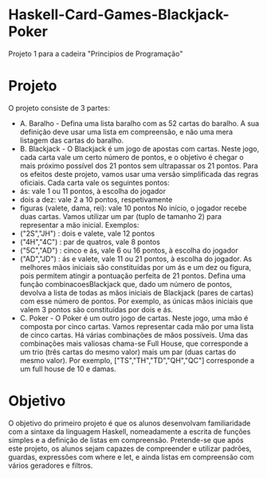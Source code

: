 # Haskell-Card-Games-Blackjack-Poker
Projeto 1 para a cadeira "Principios de Programação"
# Projeto
O projeto consiste de 3 partes:
- A. Baralho - Defina uma lista baralho com as 52 cartas do baralho. A sua
definição deve usar uma lista em compreensão, e não uma mera listagem das
cartas do baralho.
- B. Blackjack - O Blackjack é um jogo de apostas com cartas. Neste jogo, cada
carta vale um certo número de pontos, e o objetivo é chegar o mais próximo
possível dos 21 pontos sem ultrapassar os 21 pontos. Para os efeitos deste
projeto, vamos usar uma versão simplificada das regras oficiais. Cada carta
vale os seguintes pontos:
- ás: vale 1 ou 11 pontos, à escolha do jogador
- dois a dez: vale 2 a 10 pontos, respetivamente
- figuras (valete, dama, rei): vale 10 pontos
No início, o jogador recebe duas cartas. Vamos utilizar um par (tuplo de
tamanho 2) para representar a mão inicial. Exemplos:
- ("2S","JH") : dois e valete, vale 12 pontos
- ("4H","4C") : par de quatros, vale 8 pontos
- ("5C","AD") : cinco e ás, vale 6 ou 16 pontos, à escolha do jogador
- ("AD","JD") : ás e valete, vale 11 ou 21 pontos, à escolha do jogador.
As melhores mãos iniciais são constituídas por um ás e um dez ou figura, pois
permitem atingir a pontuação perfeita de 21 pontos.
Defina uma função combinacoesBlackjack que, dado um número de
pontos, devolva a lista de todas as mãos iniciais de Blackjack (pares de cartas)
com esse número de pontos. Por exemplo, as únicas mãos iniciais que valem 3
pontos são constituídas por dois e ás.
- C. Poker - O Poker é um outro jogo de cartas. Neste jogo, uma mão é
composta por cinco cartas. Vamos representar cada mão por uma lista de
cinco cartas. Há várias combinações de mãos possíveis. Uma das combinações
mais valiosas chama-se Full House, que corresponde a um trio (três cartas do
mesmo valor) mais um par (duas cartas do mesmo valor). Por exemplo,
["TS","TH","TD","QH","QC"] corresponde a um full house de 10 e
damas.

# Objetivo
O objetivo do primeiro projeto é que os alunos desenvolvam familiaridade
com a sintaxe da linguagem Haskell, nomeadamente a escrita de funções
simples e a definição de listas em compreensão. Pretende-se que após este
projeto, os alunos sejam capazes de compreender e utilizar padrões, guardas,
expressões com where e let, e ainda listas em compreensão com vários
geradores e filtros.
